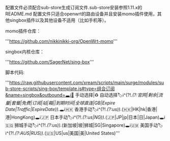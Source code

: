 配置文件必须配合sub-store生成订阅文件.sub-store安装参照1.11.x的README.md
配置文件只适合openwrt的路由设备并且安装momo插件使用，其他singbox插件以及其他设备不适用（比如手机等）。

momo插件仓库：

'''https://github.com/nikkinikki-org/OpenWrt-momo'''

singbox内核仓库：

'''https://github.com/SagerNet/sing-box'''

脚本代码:

'''https://raw.githubusercontent.com/xream/scripts/main/surge/modules/sub-store-scripts/sing-box/template.js#type=组合订阅&name=singbox&outbound=🕳ℹ️🐸 手动选择|♻️ 自动选择🏷ℹ️^(?!.*(?:官网|剩余|流量|套餐|免费|订阅|站|箱||到期时间|全球直连|GB|Expire Date|Traffic|ExpireDate)).*🕳ℹ️🇭🇰 香港手动🏷ℹ️^(?!.*(?:us)).*(🇭🇰|HK|hk|香港|港|HongKong)🕳ℹ️🇯🇵 日本手动🏷ℹ️^(?!.*(?:us|NG)).*(🇯🇵|JP|jp|日本|日|Japan)🕳ℹ️🇸🇬 狮城手动🏷ℹ️^(?!.*(?:us)).*(新加坡|坡|狮城|SG|Singapore)🕳ℹ️🇺🇲 美国手动🏷ℹ️^(?!.*(?:AUS|RUS)).*(🇺🇸|US|us|美国|美|United States)'''
